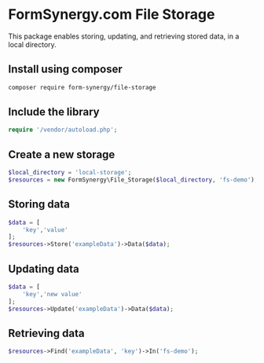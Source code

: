 # FormSynergy.com File Storage

This package enables storing, updating, and retrieving stored data, in a local directory.

## Install using composer
```bash
composer require form-synergy/file-storage
```

## Include the library
```php
require '/vendor/autoload.php';
```
 
##  Create a new storage
```PHP
$local_directory = 'local-storage';
$resources = new FormSynergy\File_Storage($local_directory, 'fs-demo');
```

## Storing data
```PHP
$data = [
    'key','value'
];
$resources->Store('exampleData')->Data($data);
```

## Updating data
```PHP
$data = [
    'key','new value'
];
$resources->Update('exampleData')->Data($data);
```

## Retrieving data
```PHP
$resources->Find('exampleData', 'key')->In('fs-demo');
```
 
